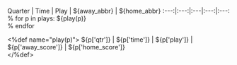 Quarter | Time | Play | [](/${away_abbr})${away_abbr} | [](/${home_abbr})${home_abbr}
:---:|:---:|:---|:---:|:---:\
% for p in plays:
${play(p)}\
% endfor

<%def name="play(p)">
${p['qtr']} | ${p['time']} | ${p['play']} | ${p['away_score']} | ${p['home_score']}\
</%def>
